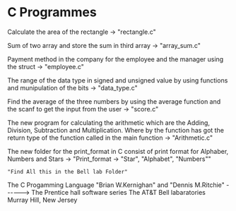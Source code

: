 # C Programmes 
Calculate the area of the rectangle -> "rectangle.c"

Sum of two array and store the sum in third array -> "array_sum.c"

Payment method in the company for the employee and the manager using the struct -> "employee.c"

The range of the data type in signed and unsigned value by using functions and munipulation of the bits -> "data_type.c"

Find the average of the three numbers by using the average function and the scanf to get the input from the user -> "score.c"

The new program for calculating the arithmetic which are the Adding, Division, Subtraction and Multiplication. Where by the function has got the return type of the function called in the main function -> "Arithmetic.c"

The new folder for the print_format in C consist of print format for Alphaber, Numbers and Stars -> "Print_format -> "Star", "Alphabet", "Numbers""


	"Find All this in the Bell lab Folder"
The C Progamming Language "Brian W.Kernighan" and "Dennis M.Ritchie" ------> The Prentice hall software series
	The AT&T Bell labaratories										
	Murray Hill, New Jersey
